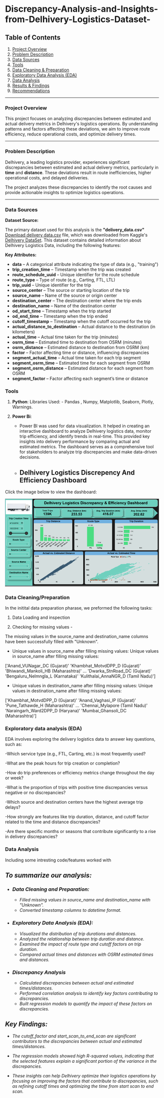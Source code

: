 # Discrepancy-Analysis-and-Insights-from-Delhivery-Logistics-Dataset-

## Table of Contents

1. [Project Overview](#project-overview)  
2. [Problem Description](#problem-description)  
3. [Data Sources](#data-sources)  
4. [Tools](#tools)  
5. [Data Cleaning & Preparation](#data-cleaning--preparation)  
6. [Exploratory Data Analysis (EDA)](#exploratory-data-analysis-eda)  
7. [Data Analysis](#data-analysis)  
8. [Results & Findings](#results--findings)  
9. [Recommendations](#recommendations)  

---

### Project Overview

This project focuses on analyzing discrepancies between estimated and actual delivery metrics in Delhivery's logistics operations. By understanding patterns and factors affecting these deviations, we aim to improve route efficiency, reduce operational costs, and optimize delivery times.

---

### Problem Description

Delhivery, a leading logistics provider, experiences significant discrepancies between estimated and actual delivery metrics, particularly in **time** and **distance**. These deviations result in route inefficiencies, higher operational costs, and delayed deliveries.  

The project analyzes these discrepancies to identify the root causes and provide actionable insights to optimize logistics operations.

---

### Data Sources

**Dataset Source:**  

The primary dataset used for this analysis is the **"delivery_data.csv"** [Download delivery data.csv](https://github.com/rawatabhinav368/Discrepancy-Analysis-and-Insights-from-Delhivery-Logistics-Dataset-/blob/main/Delhivery%20Data.zip) file, which was downloaded from Kaggle's [Delhivery DataSet](https://www.kaggle.com/datasets/santanukundu/delhivery-dataset).  This dataset contains detailed information about Delhivery Logistics Data, including the following features:

**Key Attributes:**  

- **data** – A categorical attribute indicating the type of data (e.g., "training")
- **trip_creation_time** – Timestamp when the trip was created  
- **route_schedule_uuid** – Unique identifier for the route schedule  
- **route_type** – Type of route (e.g., Carting, FTL, LTL)  
- **trip_uuid** – Unique identifier for the trip  
- **source_center** – The source or starting location of the trip  
- **source_name** – Name of the source or origin center
- **destination_center** – The destination center where the trip ends 
- **destination_name** – Name of the destination center  
- **od_start_time** – Timestamp when the trip started  
- **od_end_time** – Timestamp when the trip ended  
- **cutoff_timestamp** – Timestamp when the cutoff occurred for the trip  
- **actual_distance_to_destination** – Actual distance to the destination (in kilometers)
- **actual_time** – Actual time taken for the trip (minutes)  
- **osrm_time** – Estimated time to destination from OSRM (minutes)  
- **osrm_distance** – Estimated distance to destination from OSRM (km)  
- **factor** – Factor affecting time or distance, influencing discrepancies  
- **segment_actual_time** – Actual time taken for each trip segment  
- **segment_osrm_time** – Estimated time for each segment from OSRM  
- **segment_osrm_distance** – Estimated distance for each segment from OSRM  
- **segment_factor** – Factor affecting each segment’s time or distance 

### Tools

1. **Python**: 
    Libraries Used: - Pandas , Numpy, Matplotlib, Seaborn, Plotly, Warnings.

2. **Power Bi**: 
   - Power BI was used for data visualization. It helped in creating an interactive dashboard to analyze Delhivery logistics data, monitor trip efficiency, and identify trends in real-time. This provided key insights into delivery performance by comparing actual and estimated metrics. The dashboard serves as a comprehensive tool for stakeholders to analyze trip discrepancies and make data-driven decisions.


   - ## Delhivery Logistics Discrepency And Efficiency Dashboard 

Click the image below to view the dashboard:

[![Delhivery Logistics Discrepency And Efficiency Dashboard ](https://github.com/rawatabhinav368/Discrepancy-Analysis-and-Insights-from-Delhivery-Logistics-Dataset-/blob/main/Delhivery%20Logistics%20Discrepancy%20%26%20Efficiency%20Dashboard.PNG)](https://github.com/rawatabhinav368/Discrepancy-Analysis-and-Insights-from-Delhivery-Logistics-Dataset-/blob/main/Delhivery%20Logistics%20Discrepancy%20%26%20Efficiency%20Dashboard.PNG)

### Data Cleaning/Preparation

  In the initital data preparation pharase, we preformed the following tasks:
  
  1. Data Loading and inspection 
  
  2. Checking for missing values -

The missing values in the source_name and destination_name columns have been successfully filled with "Unknown".

* Unique values in source_name after filling missing values: Unique values in source_name after filling missing values:

['Anand_VUNagar_DC (Gujarat)' 'Khambhat_MotvdDPP_D (Gujarat)' 'Bhiwandi_Mankoli_HB (Maharashtra)' ... 'Dwarka_StnRoad_DC (Gujarat)' 'Bengaluru_Nelmngla_L (Karnataka)' 'Kulithalai_AnnaNGR_D (Tamil Nadu)']

* Unique values in destination_name after filling missing values: Unique values in destination_name after filling missing values:

['Khambhat_MotvdDPP_D (Gujarat)' 'Anand_Vaghasi_IP (Gujarat)' 'Pune_Tathawde_H (Maharashtra)' ... 'Chennai_Mylapore (Tamil Nadu)' 'Naraingarh_Ward2DPP_D (Haryana)' 'Mumbai_Ghansoli_DC (Maharashtra)']


  ### Exploratory data analysis (EDA)
 
  EDA involves exploring the delivery logistics data to answer key questions, such as:

  -Which service type (e.g., FTL, Carting, etc.) is most frequently used?

  -What are the peak hours for trip creation or completion?

  -How do trip preferences or efficiency metrics change throughout the day or week?

  -What is the proportion of trips with positive time discrepancies versus negative or no discrepancies?

  -Which source and destination centers have the highest average trip delays?

  -How strongly are features like trip duration, distance, and cutoff factor related to the time and distance discrepancies?

  -Are there specific months or seasons that contribute significantly to a rise in delivery discrepancies?
   

### Data Analysis 

Including some intresting code/features worked with 


## *To summarize our analysis:*

* ### *Data Cleaning and Preparation:*

   * *Filled missing values in source_name and destination_name with "Unknown".*
   * *Converted timestamp columns to datetime format.*

* ### *Exploratory Data Analysis (EDA):*

   * *Visualized the distribution of trip durations and distances.*
   * *Analyzed the relationship between trip duration and distance.*
   * *Examined the impact of route type and cutoff factors on trip duration.*
   * *Compared actual times and distances with OSRM estimated times and distances.*

* ### *Discrepancy Analysis*

   * *Calculated discrepancies between actual and estimated times/distances.*
   * *Performed correlation analysis to identify key factors contributing to discrepancies.*
   * *Built regression models to quantify the impact of these factors on discrepancies.*
 
 ## *Key Findings:* 

   * *The cutoff_factor and start_scan_to_end_scan are significant contributors to the discrepancies between actual and estimated times/distances.*
    
   * *The regression models showed high R-squared values, indicating that the selected features explain a significant portion of the variance in the discrepancies.*
* *These insights can help Delhivery optimize their logistics operations by focusing on improving the factors that contribute to discrepancies, such as refining cutoff times and optimizing the time from start scan to end scan.*
